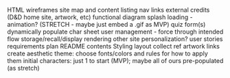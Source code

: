 

HTML wireframes
site map and content listing
  nav links
  external credits (D&D home site, artwork, etc)
functional diagram
  splash loading - animation?  (STRETCH - maybe just embed a .gif as MVP)
  quiz form(s)
  dynamically populate char sheet
  user management - force through intended flow
  storage/recall/display
  rendering
  other site personalization?
user stories
requirements
plan README contents
Styling
  layout
  collect ref artwork links
  create aesthetic theme: choose fonts/colors and rules for how to apply them
initial characters: just 1 to start (MVP); maybe all of ours pre-populated (as stretch)



